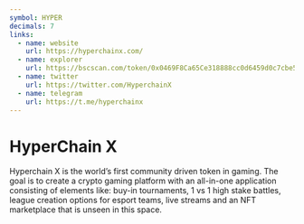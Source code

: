 ```yaml
---
symbol: HYPER
decimals: 7
links:
  - name: website
    url: https://hyperchainx.com/
  - name: explorer
    url: https://bscscan.com/token/0x0469F8Ca65Ce318888cc0d6459d0c7cbe5912c98
  - name: twitter
    url: https://twitter.com/HyperchainX
  - name: telegram
    url: https://t.me/hyperchainx
---
```


# HyperChain X

Hyperchain X is the world’s first community driven token in gaming. The goal is to create a crypto gaming platform with an all-in-one application consisting of elements like: buy-in tournaments, 1 vs 1 high stake battles, league creation options for esport teams, live streams and an NFT marketplace that is unseen in this space.
